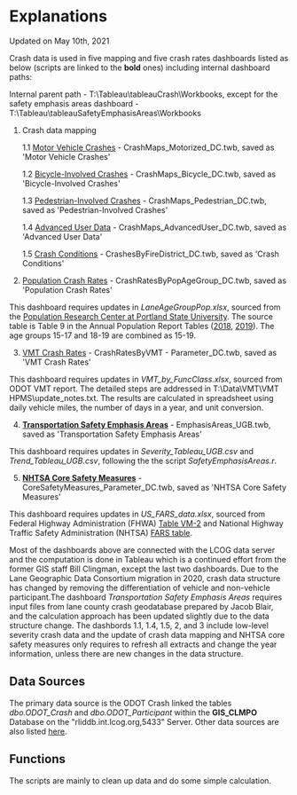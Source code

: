 # Explanations
Updated on May 10th, 2021

Crash data is used in five mapping and five crash rates dashboards listed as below (scripts are linked to the **bold** ones) including internal dashboard paths:

Internal parent path - T:\Tableau\tableauCrash\Workbooks, except for the safety emphasis areas dashboard - T:\Tableau\tableauSafetyEmphasisAreas\Workbooks

1. Crash data mapping

      1.1 [Motor Vehicle Crashes](https://www.lcog.org/914/Motor-Vehicle-Crashes) - CrashMaps_Motorized_DC.twb, saved as 'Motor Vehicle Crashes'

      1.2 [Bicycle-Involved Crashes](https://www.lcog.org/916/Bicycle-Involved-Crashes) - CrashMaps_Bicycle_DC.twb, saved as 'Bicycle-Involved Crashes'

      1.3 [Pedestrian-Involved Crashes](https://www.lcog.org/917/Pedestrian-Involved-Crashes) - CrashMaps_Pedestrian_DC.twb, saved as 'Pedestrian-Involved Crashes'

      1.4 [Advanced User Data](https://www.lcog.org/913/Advanced-User-Data) - CrashMaps_AdvancedUser_DC.twb, saved as 'Advanced User Data'

      1.5 [Crash Conditions](https://www.lcog.org/938/Crash-Conditions) - CrashesByFireDistrict_DC.twb, saved as 'Crash Conditions'

2. [Population Crash Rates](https://www.lcog.org/891/Population-Crash-Rates) - CrashRatesByPopAgeGroup_DC.twb, saved as 'Population Crash Rates'

This dashboard requires updates in *LaneAgeGroupPop.xlsx*, sourced from the [Population Research Center at Portland State University](https://www.pdx.edu/population-research/population-estimate-reports). The source table is Table 9 in the Annual Population Report Tables ([2018](https://drive.google.com/file/d/1M3ZpX3HwBPESVX0u-Q4hpI0F2yOPzmrc/view), [2019](https://drive.google.com/file/d/1Ul_4qRNTXAsZCEZbAnr4bzxO3Im6ohFd/view)). The age groups 15-17 and 18-19 are combined as 15-19. 

3. [VMT Crash Rates](https://www.lcog.org/892/VMT-Crash-Rates) - CrashRatesByVMT - Parameter_DC.twb, saved as 'VMT Crash Rates'

This dashboard requires updates in *VMT_by_FuncClass.xlsx*, sourced from ODOT VMT report. The detailed steps are addressed in T:\Data\VMT\VMT HPMS\update_notes.txt. The results are calculated in spreadsheet using daily vehicle miles, the number of days in a year, and unit conversion.

4. [**Transportation Safety Emphasis Areas**](https://www.lcog.org/912/Transportation-Safety-Emphasis-Areas) - EmphasisAreas_UGB.twb, saved as 'Transportation Safety Emphasis Areas'

This dashboard requires updates in *Severity_Tableau_UGB.csv* and *Trend_Tableau_UGB.csv*, following the the script *SafetyEmphasisAreas.r*.

5. [**NHTSA Core Safety Measures**](https://www.lcog.org/899/NHTSA-Core-Safety-Measures) - CoreSafetyMeasures_Parameter_DC.twb, saved as 'NHTSA Core Safety Measures'

This dashboard requires updates in *US_FARS_data.xlsx*, sourced from Federal Highway Administration (FHWA) [Table VM-2](https://www.fhwa.dot.gov/policyinformation/statistics/2019/vm2.cfm) and National Highway Traffic Safety Administration (NHTSA) [FARS table](https://www-fars.nhtsa.dot.gov/States/StatesCrashesAndAllVictims.aspx). 

Most of the dashboards above are connected with the LCOG data server and the computation is done in Tableau which is a continued effort from the former GIS staff Bill Clingman, except the last two dashboards. Due to the Lane Geographic Data Consortium migration in 2020, crash data structure has changed by removing the differentiation of vehicle and non-vehicle participant.The dashboard *Transportation Safety Emphasis Areas* requires input files from lane county crash geodatabase prepared by Jacob Blair, and the calculation approach has been updated slightly due to the data structure change. The dashbords 1.1, 1.4, 1.5, 2, and 3 include low-level severity crash data and the update of crash data mapping and NHTSA core safety measures only requires to refresh all extracts and change the year information, unless there are new changes in the data structure.

## Data Sources

The primary data source is the ODOT Crash linked the tables *dbo.ODOT_Crash* and *dbo.ODOT_Participant* within the **GIS_CLMPO** Database on the "rliddb.int.lcog.org,5433" Server. Other data sources are also listed [here](https://github.com/dongmeic/MPO_Data_Portal#crash-data).

## Functions

The scripts are mainly to clean up data and do some simple calculation.
